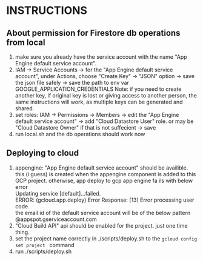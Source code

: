 # INSTRUCTIONS

## About permission for Firestore db operations from local

1) make sure you already have the service account with the name "App Engine default service account".
2) IAM -> Service Accounts -> for the "App Engine default service account", under Actions, choose "Create Key" -> "JSON" option -> save the json file safely -> save the path to env var GOOGLE_APPLICATION_CREDENTIALS
Note: if you need to create another key, if original key is lost or giving access to another person, the same instructions will work, as multiple keys can be generated and shared.
3) set roles: IAM -> Permissions -> Members -> edit the "App Engine default service account" -> add "Cloud Datastore User" role. or may be "Cloud Datastore Owner" if that is not suffecient -> save
4) run  local.sh and the db operations should work now

## Deploying to cloud

1) appengine:
    "App Engine default service account" should be availible. this (i guess) is created when the appengine component is added to this GCP project.
    otherwise, app deploy to gcp app engine fa ils with below error  
        Updating service [default]...failed.  
        ERROR: (gcloud.app.deploy) Error Response: [13] Error processing user code.  
    the email id of the default service account will be of the below pattern <projectId>@appspot.gserviceaccount.com  
2) "Cloud Build API" api should be enabled for the project. just one time thing.  
3) set the project name correctly in ./scripts/deploy.sh to the `gcloud config set project ` command   
4) run ./scripts/deploy.sh  
